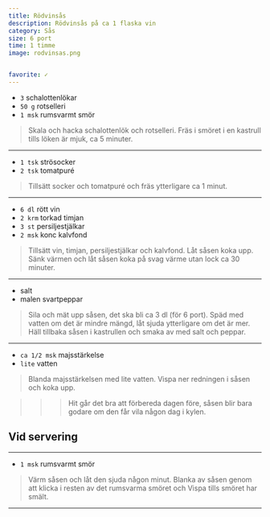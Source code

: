 ```yaml
---
title: Rödvinsås
description: Rödvinsås på ca 1 flaska vin
category: Sås
size: 6 port
time: 1 timme
image: rodvinsas.png


favorite: ✓
---
```



* `3` schalottenlökar
* `50 g` rotselleri
* `1 msk` rumsvarmt smör

> Skala och hacka schalottenlök och rotselleri. 
> Fräs i smöret i en kastrull tills löken är mjuk, ca 5 minuter.

---

* `1 tsk` strösocker
* `2 tsk` tomatpuré

> Tillsätt socker och tomatpuré och fräs ytterligare ca 1 minut.

---

* `6 dl` rött vin
* `2 krm` torkad timjan
* `3 st` persiljestjälkar
* `2 msk` konc kalvfond

> Tillsätt vin, timjan, persiljestjälkar och kalvfond. 
> Låt såsen koka upp. 
> Sänk värmen och låt såsen koka på svag värme utan lock ca 30 minuter.

---

* salt
* malen svartpeppar

> Sila och mät upp såsen, det ska bli ca 3 dl (för 6 port). Späd med vatten om det är mindre mängd, låt sjuda ytterligare om det är mer. 
> Häll tillbaka såsen i kastrullen och smaka av med salt och peppar. 

---

* `ca 1/2 msk` majsstärkelse 
* `lite` vatten

> Blanda majsstärkelsen med lite vatten. 
> Vispa ner redningen i såsen och koka upp. 

>>>Hit går det bra att förbereda dagen före, såsen blir bara godare om den får vila någon dag i kylen.

## Vid servering

--- 

* `1 msk` rumsvarmt smör

> Värm såsen och låt den sjuda någon minut. 
> Blanka av såsen genom att klicka i resten av det rumsvarma smöret och Vispa tills smöret har smält.
---

